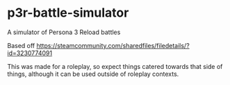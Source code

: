 # p3r-battle-simulator
A simulator of Persona 3 Reload battles


Based off https://steamcommunity.com/sharedfiles/filedetails/?id=3230774091

This was made for a roleplay, so expect things catered towards that side of things, although it can be used outside of roleplay contexts.
